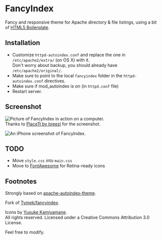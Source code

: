# FancyIndex

Fancy and responsive theme for Apache directory & file listings, using a bit of [HTML5 Boilerplate](https://github.com/h5bp/html5-boilerplate).

## Installation

- Customize `httpd-autoindex.conf` and replace the one in `/etc/apache2/extra/` (on OS X) with it.  
Don't worry about backup, you should already have `/etc/apache2/original/`.
- Make sure to point to the local `fancyindex` folder in the `httpd-autoindex.conf` directives.
- Make sure if mod_autoindex is on (in `httpd.conf` file)
- Restart server.

## Screenshot

![Picture of FancyIndex in action on a computer.](https://raw.github.com/mcdado/fancyindex/master/screenshot.jpg)  
Thanks to [PlaceTt by breezi](http://placeit.breezi.com/) for the screenshot.

![An iPhone screenshot of FancyIndex.](https://raw.github.com/mcdado/fancyindex/master/screenshot_iphone.jpg)  


## TODO

- Move `style.css` into `main.css`
- Move to [FontAwesome](http://fortawesome.github.io/Font-Awesome/) for Retina-ready icons

## Footnotes

Strongly based on [apache-autoindex-theme](https://github.com/fuchcz/apache-autoindex-theme).

Fork of [Tymek/fancyindex](https://github.com/Tymek/fancyindex).

Icons by [Yusuke Kamiyamane](http://p.yusukekamiyamane.com/).  
All rights reserved. Licensed under a Creative Commons Attribution 3.0 License.

Feel free to modify.
